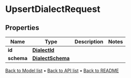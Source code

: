

# UpsertDialectRequest


## Properties

| Name | Type | Description | Notes |
|------------ | ------------- | ------------- | -------------|
|**id** | [**DialectId**](DialectId.md) |  |  |
|**schema** | [**DialectSchema**](DialectSchema.md) |  |  |



[Back to Model list](../README.md#documentation-for-models) &#8226; [Back to API list](../README.md#documentation-for-api-endpoints) &#8226; [Back to README](../README.md)


